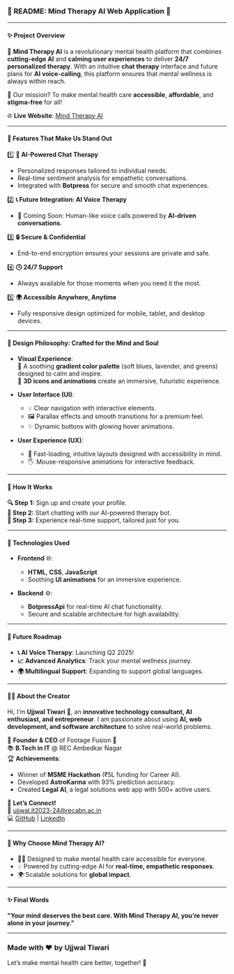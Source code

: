 ### **🌟 README: Mind Therapy AI Web Application 🌟**

---

#### **✨ Project Overview**  
🌈 **Mind Therapy AI** is a revolutionary mental health platform that combines **cutting-edge AI** and **calming user experiences** to deliver **24/7 personalized therapy**. With an intuitive **chat therapy** interface and future plans for **AI voice-calling**, this platform ensures that mental wellness is always within reach.  

🧠 Our mission? To make mental health care **accessible**, **affordable**, and **stigma-free** for all!  

🌐 **Live Website**: [Mind Therapy AI](https://mindtherapyai.netlify.app/)  

---

#### **🌟 Features That Make Us Stand Out**  

1️⃣ **🤖 AI-Powered Chat Therapy**  
   - Personalized responses tailored to individual needs.  
   - Real-time sentiment analysis for empathetic conversations.  
   - Integrated with **Botpress** for secure and smooth chat experiences.  

2️⃣ **📞 Future Integration: AI Voice Therapy**  
   - 🚀 Coming Soon: Human-like voice calls powered by **AI-driven conversations**.  

3️⃣ **🔒 Secure & Confidential**  
   - End-to-end encryption ensures your sessions are private and safe.  

4️⃣ **🕒 24/7 Support**  
   - Always available for those moments when you need it the most.  

5️⃣ **🌍 Accessible Anywhere, Anytime**  
   - Fully responsive design optimized for mobile, tablet, and desktop devices.  

---

#### **🎨 Design Philosophy: Crafted for the Mind and Soul**  
- **Visual Experience**:  
  🌌 A soothing **gradient color palette** (soft blues, lavender, and greens) designed to calm and inspire.  
  🧩 **3D icons and animations** create an immersive, futuristic experience.  

- **User Interface (UI)**:  
  - 💡 Clear navigation with interactive elements.  
  - 🖼️ Parallax effects and smooth transitions for a premium feel.  
  - ✨ Dynamic buttons with glowing hover animations.  

- **User Experience (UX)**:  
  - 🚦 Fast-loading, intuitive layouts designed with accessibility in mind.  
  - 🖐️ Mouse-responsive animations for interactive feedback.  

---

#### **📜 How It Works**  
**🔍 Step 1:** Sign up and create your profile.  
**💬 Step 2:** Start chatting with our AI-powered therapy bot.  
**🧘 Step 3:** Experience real-time support, tailored just for you.  

---

#### **🔧 Technologies Used**  

- **Frontend** 🌐:  
  - **HTML**, **CSS**, **JavaScript**  
  - Soothing **UI animations** for an immersive experience.  

- **Backend** ⚙️:  
  - **BotpressApi** for real-time AI chat functionality.  
  - Secure and scalable architecture for high availability.  



---

#### **🚀 Future Roadmap**  

- **📞 AI Voice Therapy**: Launching Q2 2025!  
- **📈 Advanced Analytics**: Track your mental wellness journey.  
- **🌍 Multilingual Support**: Expanding to support global languages.  

---

#### **👩‍💻 About the Creator**  
Hi, I’m **Ujjwal Tiwari** 👋, an **innovative technology consultant, AI enthusiast, and entrepreneur**. I am passionate about using **AI, web development, and software architecture** to solve real-world problems.  

💼 **Founder & CEO** of Footage Fusion 🌟  
📚 **B.Tech in IT** @ REC Ambedkar Nagar  
🏆 **Achievements**:  
- Winner of **MSME Hackathon** (₹5L funding for Career AI).  
- Developed **AstroKarma** with 93% prediction accuracy.  
- Created **Legal AI**, a legal solutions web app with 500+ active users.  

🔗 **Let’s Connect!**  
📧 [ujjwal.it2023-24@recabn.ac.in](mailto:ujjwal.it2023-24@recabn.ac.in)  
💻 [GitHub](https://github.com/ujjwaltiwari01) | [LinkedIn](https://linkedin.com/in/ujjwal-tiwari-b34044341)  

---

#### **🌟 Why Choose Mind Therapy AI?**  
- 🧘‍♀️ Designed to make mental health care accessible for everyone.  
- 💡 Powered by cutting-edge AI for **real-time, empathetic responses**.  
- 🌍 Scalable solutions for **global impact**.  

---

#### **✨ Final Words**  
**"Your mind deserves the best care. With Mind Therapy AI, you’re never alone in your journey."**  

---

### **Made with ❤️ by Ujjwal Tiwari**  
Let’s make mental health care better, together! 🌟
